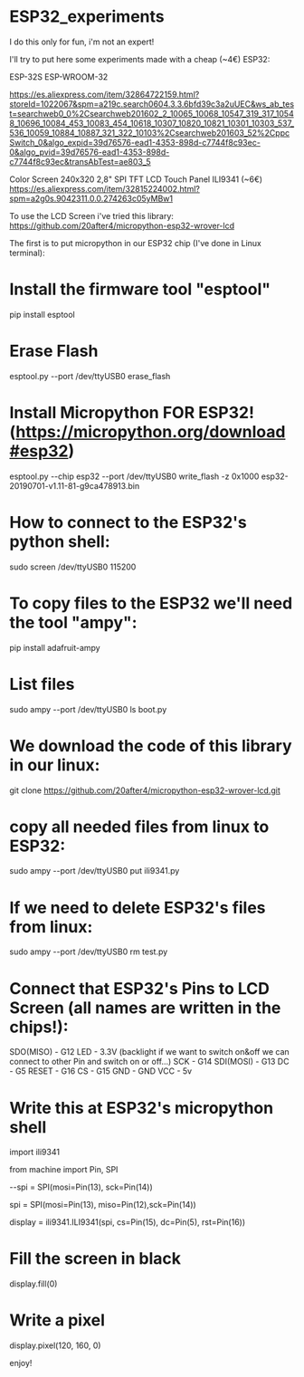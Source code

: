 # ESP32_experiments

I do this only for fun, i'm not an expert!

I'll try to put here some experiments made with a cheap (~4€) ESP32:

ESP-32S ESP-WROOM-32

https://es.aliexpress.com/item/32864722159.html?storeId=1022067&spm=a219c.search0604.3.3.6bfd39c3a2uUEC&ws_ab_test=searchweb0_0%2Csearchweb201602_2_10065_10068_10547_319_317_10548_10696_10084_453_10083_454_10618_10307_10820_10821_10301_10303_537_536_10059_10884_10887_321_322_10103%2Csearchweb201603_52%2CppcSwitch_0&algo_expid=39d76576-ead1-4353-898d-c7744f8c93ec-0&algo_pvid=39d76576-ead1-4353-898d-c7744f8c93ec&transAbTest=ae803_5

Color Screen 240x320 2,8"   SPI TFT LCD Touch Panel  ILI9341  (~6€)
https://es.aliexpress.com/item/32815224002.html?spm=a2g0s.9042311.0.0.274263c05yMBw1


To use the LCD Screen i've tried this library:
https://github.com/20after4/micropython-esp32-wrover-lcd



The first is to put micropython in our ESP32 chip (I've done in Linux terminal):
# Install the firmware tool "esptool"
pip install esptool

# Erase Flash
esptool.py --port /dev/ttyUSB0 erase_flash

# Install Micropython FOR ESP32! (https://micropython.org/download#esp32)
esptool.py --chip esp32 --port /dev/ttyUSB0 write_flash -z 0x1000 esp32-20190701-v1.11-81-g9ca478913.bin

# How to connect to the ESP32's python shell:
sudo screen /dev/ttyUSB0 115200

# To copy files to the ESP32 we'll need the tool "ampy":
pip install adafruit-ampy


# List files
sudo ampy --port /dev/ttyUSB0 ls
boot.py

# We download the code of this library in our linux:
git clone https://github.com/20after4/micropython-esp32-wrover-lcd.git


# copy all needed files from linux to ESP32:
sudo ampy --port /dev/ttyUSB0 put ili9341.py

# If we need to delete ESP32's  files from linux:
sudo ampy --port /dev/ttyUSB0 rm test.py

# Connect that ESP32's Pins to LCD Screen (all names are written in the chips!):

SDO(MISO)		-	G12
LED			    -	3.3V  (backlight if we want to switch on&off we can connect to other Pin and switch on or off...)
SCK			    -	G14
SDI(MOSI)		-	G13
DC			    -	G5
RESET 		  -	G16
CS			    -	G15
GND			    -	GND
VCC 			  -	5v

# Write this at ESP32's micropython shell

import ili9341

from machine import Pin, SPI

--spi = SPI(mosi=Pin(13), sck=Pin(14))

spi = SPI(mosi=Pin(13), miso=Pin(12),sck=Pin(14))

display = ili9341.ILI9341(spi, cs=Pin(15), dc=Pin(5), rst=Pin(16))

# Fill the screen in black

display.fill(0)

# Write a pixel

display.pixel(120, 160, 0)



enjoy!
